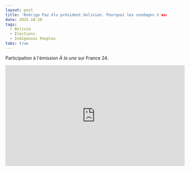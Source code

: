 ```yaml
---
layout: post
title: 'Rodrigo Paz élu président bolivien. Pourquoi les sondages n'avaient-ils rien vu venir ?'
date: 2025-10-20
tags:
  - Bolivia
  - Elections
  - Indigenous Peoples
tabs: true
---
```


Participation à l'émission *À la une* sur France 24.

<iframe width="560" height="315" src="https://www.youtube.com/embed/TlC2FVDYxlA?si=D-iEXFv-cL_FH7QV" title="YouTube video player" frameborder="0" allow="accelerometer; autoplay; clipboard-write; encrypted-media; gyroscope; picture-in-picture; web-share" referrerpolicy="strict-origin-when-cross-origin" allowfullscreen></iframe>
